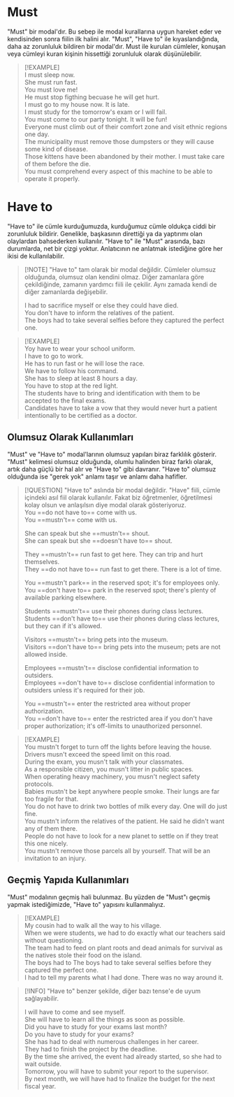 # Must  
"Must" bir modal'dır. Bu sebep ile modal kurallarına uygun hareket eder ve kendisinden sonra fiilin ilk halini alır. "Must", "Have to" ile kıyaslandığında, daha az zorunluluk bildiren bir modal'dır. Must ile kurulan cümleler, konuşan veya cümleyi kuran kişinin hissettiği zorunluluk olarak düşünülebilir.  

> [!EXAMPLE]  
> I must sleep now.  
> She must run fast.  
> You must love me!  
> He must stop figthing becuase he will get hurt.  
> I must go to my house now. It is late.  
> I must study for the tomorrow's exam or I will fail.  
> You must come to our party tonight. It will be fun!  
> Everyone must climb out of their comfort zone and visit ethnic regions one day.  
> The municipality must remove those dumpsters or they will cause some kind of disease.  
> Those kittens have been abandoned by their mother. I must take care of them before the die.  
> You must comprehend every aspect of this machine to be able to operate it properly.  

# Have to  
"Have to" ile cümle kurduğumuzda, kurduğumuz cümle oldukça ciddi bir zorunluluk bildirir. Genelikle, başkasının direttiği ya da yaptırımı olan olaylardan bahsederken kullanılır. "Have to" ile "Must" arasında, bazı durumlarda, net bir çizgi yoktur. Anlatıcının ne anlatmak istediğine göre her ikisi de kullanılabilir.  

> [!NOTE] "Have to" tam olarak bir modal değildir. Cümleler olumsuz olduğunda, olumsuz olan kendini olmaz. Diğer zamanlara göre çekildiğinde, zamanın yardımcı fiili ile çekilir. Aynı zamada kendi de diğer zamanlarda değişebilir.  
>  
> I had to sacrifice myself or else they could have died.  
> You don't have to inform the relatives of the patient.  
> The boys had to take several selfies before they captured the perfect one.  

> [!EXAMPLE]  
> Yoy have to wear your school uniform.  
> I have to go to work.  
> He has to run fast or he will lose the race.  
> We have to follow his command.  
> She has to sleep at least 8 hours a day.  
> You have to stop at the red light.  
> The students have to bring and identification with them to be accepted to the final exams.  
> Candidates have to take a vow that they would never hurt a patient intentionally to be certified as a doctor.  

## Olumsuz Olarak Kullanımları  
"Must" ve "Have to" modal'larının olumsuz yapıları biraz farklılık gösterir. "Must" kelimesi olumsuz olduğunda, olumlu halinden biraz farklı olarak, artık daha güçlü bir hal alır ve "Have to" gibi davranır. "Have to" olumsuz olduğunda ise "gerek yok" anlamı taşır ve anlamı daha hafifler.  

> [!QUESTION] "Have to" aslında bir modal değildir. "Have" fiili, cümle içindeki asıl fiil olarak kullanılır. Fakat biz öğretmenler, öğretilmesi kolay olsun ve anlaşılsın diye modal olarak gösteriyoruz.  
> You ==do not have to== come with us.  
> You ==mustn't== come with us.  
>  
> She can speak but she ==mustn't== shout.  
> She can speak but she ==doesn't have to== shout.  
>  
> They ==mustn't== run fast to get here. They can trip and hurt themselves.  
> They ==do not have to== run fast to get there. There is a lot of time.  
>  
> You ==mustn't park== in the reserved spot; it's for employees only.  
> You ==don't have to== park in the reserved spot; there's plenty of available parking elsewhere.  
>  
> Students ==mustn't== use their phones during class lectures.  
> Students ==don't have to== use their phones during class lectures, but they can if it's allowed.  
>  
> Visitors ==mustn't== bring pets into the museum.  
> Visitors ==don't have to== bring pets into the museum; pets are not allowed inside.  
>  
> Employees ==mustn't== disclose confidential information to outsiders.  
> Employees ==don't have to== disclose confidential information to outsiders unless it's required for their job.  
>  
> You ==mustn't== enter the restricted area without proper authorization.  
> You ==don't have to== enter the restricted area if you don't have proper authorization; it's off-limits to unauthorized personnel.  

> [!EXAMPLE]  
> You mustn't forget to turn off the lights before leaving the house.  
> Drivers musn't exceed the speed limit on this road.  
> During the exam, you musn't talk with your classmates.  
> As a responsible citizen, you musn't litter in public spaces.  
> When operating heavy machinery, you musn't neglect safety protocols.  
> Babies mustn't be kept anywhere people smoke. Their lungs are far too fragile for that.  
> You do not have to drink two bottles of milk every day. One will do just fine.  
> You mustn't inform the relatives of the patient. He said he didn't want any of them there.  
> People do not have to look for a new planet to settle on if they treat this one nicely.  
> You mustn't remove those parcels all by yourself. That will be an invitation to an injury.  

## Geçmiş Yapıda Kullanımları  
"Must" modalının geçmiş hali bulunmaz. Bu yüzden de "Must"ı geçmiş yapmak istediğimizde, "Have to" yapısını kullanmalıyız.  

> [!EXAMPLE]  
> My cousin had to walk all the way to his village.  
> When we were students, we had to do exactly what our teachers said without questioning.  
> The team had to feed on plant roots and dead animals for survival as the natives stole their food on the island.  
> The boys had to The boys had to take several selfies before they captured the perfect one.  
> I had to tell my parents what I had done. There was no way around it.  

> [!INFO] "Have to" benzer şekilde, diğer bazı tense'e de uyum sağlayabilir.  
>  
> I will have to come and see myself.  
> She will have to learn all the things as soon as possible.  
> Did you have to study for your exams last month?  
> Do you have to study for your exams?  
> She has had to deal with numerous challenges in her career.  
> They had to finish the project by the deadline.  
> By the time she arrived, the event had already started, so she had to wait outside.  
> Tomorrow, you will have to submit your report to the supervisor.  
> By next month, we will have had to finalize the budget for the next fiscal year.  
>  